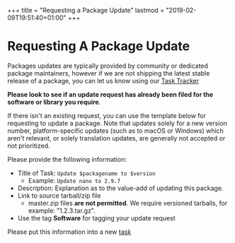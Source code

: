 +++
title = "Requesting a Package Update"
lastmod = "2019-02-09T19:51:40+01:00"
+++
# Requesting A Package Update 

Packages updates are typically provided by community or dedicated package maintainers, however if we are not shipping the latest stable release of a package, you can let us know using our [Task Tracker](https://dev.getsol.us/)

**Please look to see if an update request has already been filed for the software or library you require**. 

If there isn't an existing request, you can use the template below for requesting to update a package. Note that updates solely for a new version number, platform-specific updates (such as to macOS or Windows) which aren't relevant, or solely translation updates, are generally not accepted or not prioritized.

Please provide the following information:

- Title of Task: `Update $packagename to $version`
  - Example: `Update nano to 2.9.7`
- Description: Explanation as to the value-add of updating this package. 
- Link to source tarball/zip file
  - master.zip files **are not permitted**. We require versioned tarballs, for example: "1.2.3.tar.gz".
- Use the tag **Software** for tagging your update request

Please put this information into a new [task](https://dev.getsol.us/maniphest/task/edit/form/1/)
